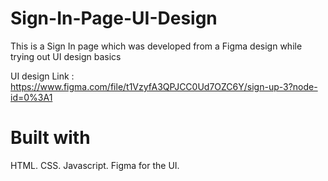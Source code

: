 # Sign-In-Page-UI-Design
This is a Sign In page which was developed from a Figma design while trying out UI design basics

UI design Link : https://www.figma.com/file/t1VzyfA3QPJCC0Ud7OZC6Y/sign-up-3?node-id=0%3A1

# Built with
HTML.
CSS.
Javascript.
Figma for the UI.
